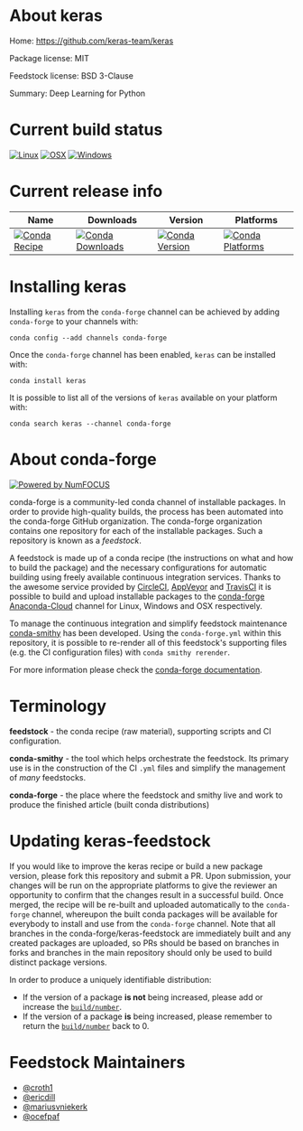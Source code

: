 <!--
# -*- mode: jinja -*-
-->

About keras
===========

Home: https://github.com/keras-team/keras

Package license: MIT

Feedstock license: BSD 3-Clause

Summary: Deep Learning for Python



Current build status
====================

[![Linux](https://img.shields.io/circleci/project/github/conda-forge/keras-feedstock/master.svg?label=Linux)](https://circleci.com/gh/conda-forge/keras-feedstock)
[![OSX](https://img.shields.io/travis/conda-forge/keras-feedstock/master.svg?label=macOS)](https://travis-ci.org/conda-forge/keras-feedstock)
[![Windows](https://img.shields.io/appveyor/ci/conda-forge/keras-feedstock/master.svg?label=Windows)](https://ci.appveyor.com/project/conda-forge/keras-feedstock/branch/master)

Current release info
====================

| Name | Downloads | Version | Platforms |
| --- | --- | --- | --- |
| [![Conda Recipe](https://img.shields.io/badge/recipe-keras-green.svg)](https://anaconda.org/conda-forge/keras) | [![Conda Downloads](https://img.shields.io/conda/dn/conda-forge/keras.svg)](https://anaconda.org/conda-forge/keras) | [![Conda Version](https://img.shields.io/conda/vn/conda-forge/keras.svg)](https://anaconda.org/conda-forge/keras) | [![Conda Platforms](https://img.shields.io/conda/pn/conda-forge/keras.svg)](https://anaconda.org/conda-forge/keras) |

Installing keras
================

Installing `keras` from the `conda-forge` channel can be achieved by adding `conda-forge` to your channels with:

```
conda config --add channels conda-forge
```

Once the `conda-forge` channel has been enabled, `keras` can be installed with:

```
conda install keras
```

It is possible to list all of the versions of `keras` available on your platform with:

```
conda search keras --channel conda-forge
```


About conda-forge
=================

[![Powered by NumFOCUS](https://img.shields.io/badge/powered%20by-NumFOCUS-orange.svg?style=flat&colorA=E1523D&colorB=007D8A)](http://numfocus.org)

conda-forge is a community-led conda channel of installable packages.
In order to provide high-quality builds, the process has been automated into the
conda-forge GitHub organization. The conda-forge organization contains one repository
for each of the installable packages. Such a repository is known as a *feedstock*.

A feedstock is made up of a conda recipe (the instructions on what and how to build
the package) and the necessary configurations for automatic building using freely
available continuous integration services. Thanks to the awesome service provided by
[CircleCI](https://circleci.com/), [AppVeyor](https://www.appveyor.com/)
and [TravisCI](https://travis-ci.org/) it is possible to build and upload installable
packages to the [conda-forge](https://anaconda.org/conda-forge)
[Anaconda-Cloud](https://anaconda.org/) channel for Linux, Windows and OSX respectively.

To manage the continuous integration and simplify feedstock maintenance
[conda-smithy](https://github.com/conda-forge/conda-smithy) has been developed.
Using the ``conda-forge.yml`` within this repository, it is possible to re-render all of
this feedstock's supporting files (e.g. the CI configuration files) with ``conda smithy rerender``.

For more information please check the [conda-forge documentation](https://conda-forge.org/docs/).

Terminology
===========

**feedstock** - the conda recipe (raw material), supporting scripts and CI configuration.

**conda-smithy** - the tool which helps orchestrate the feedstock.
                   Its primary use is in the construction of the CI ``.yml`` files
                   and simplify the management of *many* feedstocks.

**conda-forge** - the place where the feedstock and smithy live and work to
                  produce the finished article (built conda distributions)


Updating keras-feedstock
========================

If you would like to improve the keras recipe or build a new
package version, please fork this repository and submit a PR. Upon submission,
your changes will be run on the appropriate platforms to give the reviewer an
opportunity to confirm that the changes result in a successful build. Once
merged, the recipe will be re-built and uploaded automatically to the
`conda-forge` channel, whereupon the built conda packages will be available for
everybody to install and use from the `conda-forge` channel.
Note that all branches in the conda-forge/keras-feedstock are
immediately built and any created packages are uploaded, so PRs should be based
on branches in forks and branches in the main repository should only be used to
build distinct package versions.

In order to produce a uniquely identifiable distribution:
 * If the version of a package **is not** being increased, please add or increase
   the [``build/number``](https://conda.io/docs/user-guide/tasks/build-packages/define-metadata.html#build-number-and-string).
 * If the version of a package **is** being increased, please remember to return
   the [``build/number``](https://conda.io/docs/user-guide/tasks/build-packages/define-metadata.html#build-number-and-string)
   back to 0.

Feedstock Maintainers
=====================

* [@croth1](https://github.com/croth1/)
* [@ericdill](https://github.com/ericdill/)
* [@mariusvniekerk](https://github.com/mariusvniekerk/)
* [@ocefpaf](https://github.com/ocefpaf/)

